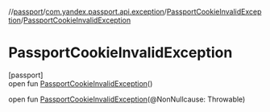 //[passport](../../../index.md)/[com.yandex.passport.api.exception](../index.md)/[PassportCookieInvalidException](index.md)/[PassportCookieInvalidException](-passport-cookie-invalid-exception.md)

# PassportCookieInvalidException

[passport]\
open fun [PassportCookieInvalidException](-passport-cookie-invalid-exception.md)()

open fun [PassportCookieInvalidException](-passport-cookie-invalid-exception.md)(@NonNullcause: Throwable)
